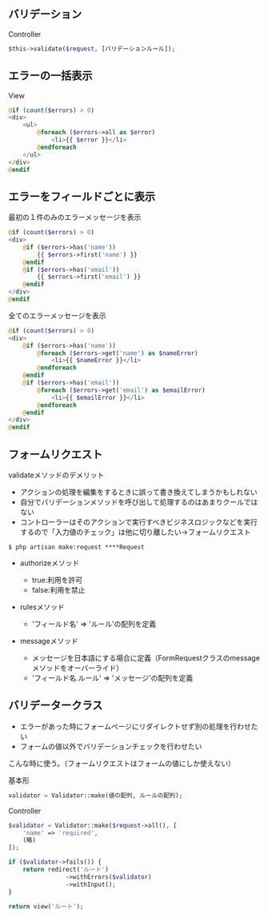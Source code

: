 ## バリデーション

Controller
```php
$this->validate($request, [バリデーションルール]);
```

## エラーの一括表示

View

```php
@if (count($errors) > 0)
<div>
    <ul>
        @foreach ($errors->all as $error)
            <li>{{ $error }}</li>
        @endforeach
    </ul>
</div>
@endif
```

## エラーをフィールドごとに表示

最初の１件のみのエラーメッセージを表示
```php
@if (count($errors) > 0)
<div>
    @if ($errors->has('name'))
        {{ $errors->first('name') }}
    @endif
    @if ($errors->has('email'))
        {{ $errors->first('email') }}
    @endif
</div>
@endif
```

全てのエラーメッセージを表示
```php
@if (count($errors) > 0)
<div>
    @if ($errors->has('name'))
        @foreach ($errors->get('name') as $nameError)
            <li>{{ $nameError }}</li>
        @endforeach
    @endif
    @if ($errors->has('email'))
        @foreach ($errors->get('email') as $emailError)
            <li>{{ $emailError }}</li>
        @endforeach
    @endif
</div>
@endif
```

## フォームリクエスト

validateメソッドのデメリット

- アクションの処理を編集をするときに誤って書き換えてしまうかもしれない
- 自分でバリデーションメソッドを呼び出して処理するのはあまりクールではない
- コントローラーはそのアクションで実行すべきビジネスロジックなどを実行するので「入力値のチェック」は他に切り離したい→フォームリクエスト

```
$ php artisan make:request ****Request
```

- authorizeメソッド
    - true:利用を許可
    - false:利用を禁止

- rulesメソッド
    - 'フィールド名' => 'ルール'の配列を定義

- messageメソッド
    - メッセージを日本語にする場合に定義（FormRequestクラスのmessageメソッドをオーバーライド）
    - 'フィールド名.ルール' => 'メッセージ'の配列を定義

## バリデータークラス

- エラーがあった時にフォームページにリダイレクトせず別の処理を行わせたい
- フォームの値以外でバリデーションチェックを行わせたい

こんな時に使う。（フォームリクエストはフォームの値にしか使えない）

基本形
```php
validator = Validator::make(値の配列, ルールの配列);
```

Controller
```php
$validator = Validator::make($request->all(), [
    'name' => 'required',
    (略)
]);

if ($validator->fails()) {
    return redirect('ルート')
                ->withErrors($validator)
                ->withInput();
}

return view('ルート');
```